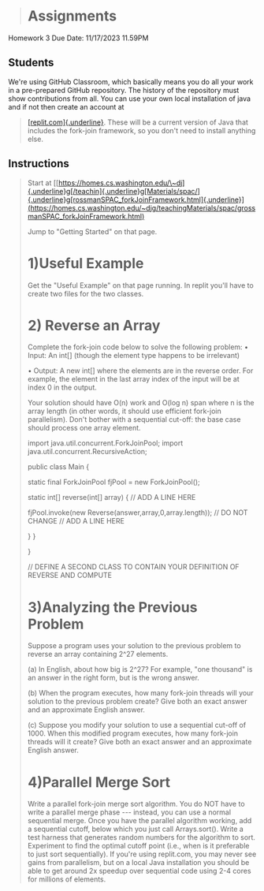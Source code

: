 > 
># Assignments
Homework 3
Due Date: 11/17/2023 11.59PM

## Students

We're using GitHub Classroom, which basically means you do all your work in a pre-prepared GitHub repository.
The history of the repository must show contributions from all.
You can use your own local installation of java and if not then create an account at
> [[replit.com]{.underline}](http://replit.com/). These will be a current version of Java that
> includes the fork-join framework, so you don't need to install anything else.

## Instructions

> Start at [[https://homes.cs.washington.edu/\~dj]{.underline}g[/teachin]{.underline}g[Materials/spac/]{.underline}g[rossmanSPAC_forkJoinFramework.html]{.underline}](https://homes.cs.washington.edu/~djg/teachingMaterials/spac/grossmanSPAC_forkJoinFramework.html)
>
> 
> Jump to "Getting Started" on that page.
>
> # 1)Useful Example
>
> Get the "Useful Example" on that page running. In replit you'll have
> to create two files for the two classes.
>
> # 2) Reverse an Array
>
> Complete the fork-join code below to solve the following problem: •
> Input: An int\[\] (though the element type happens to be irrelevant)
>
> • Output: A new int\[\] where the elements are in the reverse order.
> For example, the element in the last array index of the input will be
> at index 0 in the output.
>
> Your solution should have O(n) work and O(log n) span where n is the
> array length (in other words, it should use efficient fork-join
> parallelism). Don't bother with a sequential cut-off: the base case
> should process one array element.
>
> import java.util.concurrent.ForkJoinPool; import
> java.util.concurrent.RecursiveAction;
>
> public class Main {
>
> static final ForkJoinPool fjPool = new ForkJoinPool();
>
> static int\[\] reverse(int\[\] array) { // ADD A LINE HERE
>
> fjPool.invoke(new Reverse(answer,array,0,array.length)); // DO NOT
> CHANGE // ADD A LINE HERE
>
> } }
>
> }
>
> // DEFINE A SECOND CLASS TO CONTAIN YOUR DEFINITION OF REVERSE AND
> COMPUTE
>
> # 3)Analyzing the Previous Problem
>
> Suppose a program uses your solution to the previous problem to
> reverse an array containing 2\^27 elements.
>
> (a\) In English, about how big is 2\^27? For example, "one thousand" is an answer in the right form, but is the wrong answer.
>
> (b\) When the program executes, how many fork-join threads will your solution to the previous problem create? Give both an exact answer and
> an approximate English answer.
>
> (c\) Suppose you modify your solution to use a sequential cut-off of
> 1000. When this modified program executes, how many fork-join threads
> will it create? Give both an exact answer and an approximate English
> answer.
>
> # 4)Parallel Merge Sort
>
> Write a parallel fork-join merge sort algorithm. You do NOT have to
> write a parallel merge phase --- instead, you can use a normal
> sequential merge. Once you have the parallel algorithm working, add a
> sequential cutoff, below which you just call Arrays.sort(). Write a
> test harness that generates random numbers for the algorithm to sort.
> Experiment to find the optimal cutoff point (i.e., when is it
> preferable to just sort sequentially). If you're using replit.com, you
> may never see gains from parallelism, but on a local Java installation
> you should be able to get around 2x speedup over sequential code using
> 2-4 cores for millions of elements.



